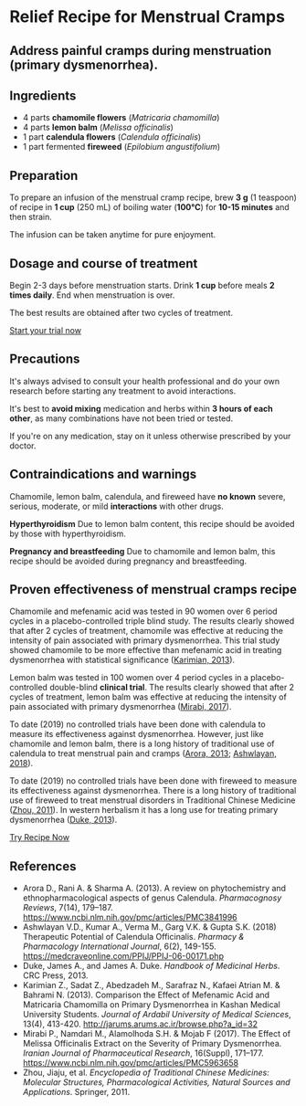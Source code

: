# Relief Recipe for Menstrual Cramps 

## Address painful cramps during menstruation (primary dysmenorrhea).

## Ingredients
- 4 parts **chamomile flowers** (*Matricaria chamomilla*)
- 4 parts **lemon balm** (*Melissa officinalis*)
- 1 part **calendula flowers** (*Calendula officinalis*)
- 1 part fermented **fireweed** (*Epilobium angustifolium*)

## Preparation

To prepare an infusion of the menstrual cramp recipe, brew **3 g** (1 teaspoon) of recipe in **1 cup** (250 mL) of boiling water (**100°C**) for **10-15 minutes** and then strain.

The infusion can be taken anytime for pure enjoyment.

## Dosage and course of treatment

Begin 2-3 days before menstruation starts. Drink **1 cup** before meals **2 times daily**. End when menstruation is over.

The best results are obtained after two cycles of treatment.

[Start your trial now](#todo-add-page-link)

## Precautions

It's always advised to consult your health professional and do your own research before starting any treatment to avoid interactions.

It's best to **avoid mixing** medication and herbs within **3 hours of each other**, as many combinations have not been tried or tested.

If you're on any medication, stay on it unless otherwise prescribed by your doctor.

## Contraindications and warnings

Chamomile, lemon balm, calendula, and fireweed have **no known** severe, serious, moderate, or mild **interactions** with other drugs.

**Hyperthyroidism** Due to lemon balm content, this recipe should be avoided by those with hyperthyroidism.

**Pregnancy and breastfeeding** Due to chamomile and lemon balm, this recipe should be avoided during pregnancy and breastfeeding.

## Proven effectiveness of menstrual cramps recipe

Chamomile and mefenamic acid was tested in 90 women over 6 period cycles in a placebo-controlled triple blind study. The results clearly showed that after 2 cycles of treatment, chamomile was effective at reducing the intensity of pain associated with primary dysmenorrhea. This trial study showed chamomile to be more effective than mefenamic acid in treating dysmenorrhea with statistical significance ([Karimian, 2013]).

Lemon balm was tested in 100 women over 4 period cycles in a placebo-controlled double-blind **clinical trial**. The results clearly showed that after 2 cycles of treatment, lemon balm was effective at reducing the intensity of pain associated with primary dysmenorrhea ([Mirabi, 2017]).

To date (2019) no controlled trials have been done with calendula to measure its effectiveness against dysmenorrhea. However, just like chamomile and lemon balm, there is a long history of traditional use of calendula to treat menstrual pain and cramps ([Arora, 2013]; [Ashwlayan, 2018]). 

To date (2019) no controlled trials have been done with fireweed to measure its effectiveness against dysmenorrhea. There is a long history of traditional use of fireweed to treat menstrual disorders in Traditional Chinese Medicine ([Zhou, 2011]). In western herbalism it has a long use for treating primary dysmenorrhea ([Duke, 2013]). 

[Try Recipe Now](#todo-add-page-link)

## References

- Arora D., Rani A. & Sharma A. (2013). A review on phytochemistry and ethnopharmacological aspects of genus Calendula. *Pharmacognosy Reviews*, 7(14), 179–187. https://www.ncbi.nlm.nih.gov/pmc/articles/PMC3841996
- Ashwlayan V.D., Kumar A., Verma M., Garg V.K. & Gupta S.K. (2018) Therapeutic Potential of Calendula Officinalis. *Pharmacy & Pharmacology International Journal*, 6(2), 149-155. https://medcraveonline.com/PPIJ/PPIJ-06-00171.php
- Duke, James A., and James A. Duke. *Handbook of Medicinal Herbs*. CRC Press, 2013.
- Karimian Z., Sadat Z., Abedzadeh M., Sarafraz N., Kafaei Atrian M. & Bahrami N. (2013). Comparison the Effect of Mefenamic Acid and Matricaria Chamomilla on Primary Dysmenorrhea in Kashan Medical University Students. *Journal of Ardabil University of Medical Sciences*, 13(4), 413-420. http://jarums.arums.ac.ir/browse.php?a_id=32
- Mirabi P., Namdari M., Alamolhoda S.H. & Mojab F (2017). The Effect of Melissa Officinalis Extract on the Severity of Primary Dysmenorrhea. *Iranian Journal of Pharmaceutical Research*, 16(Suppl), 171–177. https://www.ncbi.nlm.nih.gov/pmc/articles/PMC5963658
- Zhou, Jiaju, et al. *Encyclopedia of Traditional Chinese Medicines: Molecular Structures, Pharmacological Activities, Natural Sources and Applications*. Springer, 2011. 

[Arora, 2013]: https://www.ncbi.nlm.nih.gov/pmc/articles/PMC3841996 'A review on phytochemistry and ethnopharmacological aspects of genus Calendula'
[Ashwlayan, 2018]: https://medcraveonline.com/PPIJ/PPIJ-06-00171.php 'Therapeutic Potential of Calendula Officinalis'
[Duke, 2013]: https://books.google.nl/books?id=B_XLBQAAQBAJ&pg=PA302&lpg=PA302&dq=epilobium+angustifolium+%22dysmenorrhea%22&source=bl&ots=iNxOKR_31F&sig=ACfU3U0jMeshdHjD8r10Fqg4Kx3s42g_3Q&hl=en&sa=X&ved=2ahUKEwih5_3x97HlAhUJZ1AKHdeXAIwQ6AEwAXoECAgQAQ#v=onepage&q=epilobium%20angustifolium%20%22dysmenorrhea%22&f=false
[Karimian, 2013]: http://jarums.arums.ac.ir/browse.php?a_id=32 'Comparison the Effect of Mefenamic Acid and Matricaria Chamomilla on Primary Dysmenorrhea'
[Mirabi, 2017]: https://www.ncbi.nlm.nih.gov/pmc/articles/PMC5963658 'The Effect of Melissa Officinalis Extract on the Severity of Primary Dysmenorrhea'
[Zhou, 2011]: https://books.google.nl/books?id=ofONXILDKPsC&pg=PA398&lpg=PA398&dq=epilobium+angustifolium+%22dysmenorrhea%22&source=bl&ots=DHd9O1k6Rs&sig=ACfU3U13SDjFXqPqfX5pr3RRYpqBIIdzGA&hl=en&sa=X&ved=2ahUKEwih5_3x97HlAhUJZ1AKHdeXAIwQ6AEwAnoECAkQAQ#v=onepage&q=epilobium%20angustifolium%20%22dysmenorrhea%22&f=false
